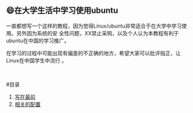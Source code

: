 :smile:在大学生活中学习使用ubuntu
---

一直都想写一个这样的教程，因为觉得Linux/ubuntu非常适合于在大学中学习使用。另外因为系统的安
全性问题，XX禁止采购，以及个人认为本教程有利于ubuntu在中国的学习推广。


在学习的过程中可能出现有偏差的不正确的地方，希望大家可以批评指正，让Linux在中国学生中流行
。

<br/>

#目录
1. [写在最前](写在最前.md)
2. [相关的配置](相关的配置.md)
